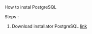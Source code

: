 How to instal PostgreSQL

Steps :
1. Download installator PostgreSQL [link](https://www.postgresql.org/download/)
